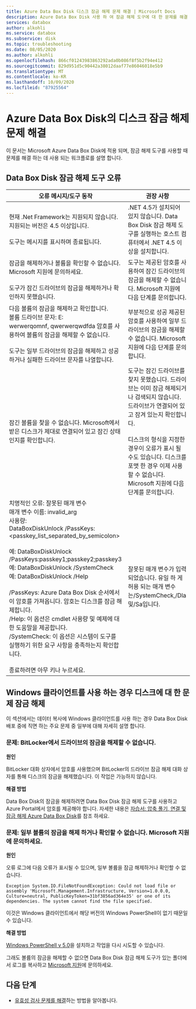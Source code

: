 ```yaml
---
title: Azure Data Box Disk 디스크 잠금 해제 문제 해결 | Microsoft Docs
description: Azure Data Box Disk 사용 하 여 잠금 해제 도구에 대 한 문제를 해결 하는 워크플로에 대해 알아봅니다. Data Box Disk 잠금 해제 도구 오류를 참조 하세요.
services: databox
author: alkohli
ms.service: databox
ms.subservice: disk
ms.topic: troubleshooting
ms.date: 08/05/2020
ms.author: alkohli
ms.openlocfilehash: 866cf01243983863292ada0b086f8f5b2f94e412
ms.sourcegitcommit: 829d951d5c90442a38012daaf77e86046018e5b9
ms.translationtype: MT
ms.contentlocale: ko-KR
ms.lasthandoff: 10/09/2020
ms.locfileid: "87925564"
---
```

# <a name="troubleshoot-disk-unlocking-issues-in-azure-data-box-disk"></a>Azure Data Box Disk의 디스크 잠금 해제 문제 해결

이 문서는 Microsoft Azure Data Box Disk에 적용 되며, 잠금 해제 도구를 사용할 때 문제를 해결 하는 데 사용 되는 워크플로를 설명 합니다. 


<!--## Query activity logs

Use the activity logs to find who unlocked and accessed the disks. Your Data Box Disk arrive on your premises in a locked state. You can use the device credentials available in the Azure portal for your order to unlock them.  

To figure out who accessed the **Device credentials** blade, you can query the Activity logs.  Any action that involves accessing **Device details > Credentials** blade is logged into the activity logs as `ListCredentials` action.

![Query Activity logs](media/data-box-logs/query-activity-log-1.png)-->


## <a name="data-box-disk-unlock-tool-errors"></a>Data Box Disk 잠금 해제 도구 오류


| 오류 메시지/도구 동작      | 권장 사항                                                                             |
|-------------------------------------------------------------------------------------------------------------------------------------|------------------------------------------------------------------------------------------------------|
| 현재 .Net Framework는 지원되지 않습니다. 지원되는 버전은 4.5 이상입니다.<br><br>도구는 메시지를 표시하며 종료됩니다.  | .NET 4.5가 설치되어 있지 않습니다. Data Box Disk 잠금 해제 도구를 실행하는 호스트 컴퓨터에서 .NET 4.5 이상을 설치합니다.                                                                            |
| 잠금을 해제하거나 볼륨을 확인할 수 없습니다. Microsoft 지원에 문의하세요.  <br><br>도구가 잠긴 드라이브의 잠금을 해제하거나 확인하지 못했습니다. | 도구는 제공된 암호를 사용하여 잠긴 드라이브의 잠금을 해제할 수 없습니다. Microsoft 지원에 다음 단계를 문의합니다.                                                |
| 다음 볼륨의 잠금을 해제하고 확인합니다. <br>볼륨 드라이브 문자: E:<br>werwerqomnf, qwerwerqwdfda 암호를 사용하여 볼륨의 잠금을 해제할 수 없습니다. <br><br>도구는 일부 드라이브의 잠금을 해제하고 성공하거나 실패한 드라이브 문자를 나열합니다.| 부분적으로 성공 제공된 암호를 사용하여 일부 드라이브의 잠금을 해제할 수 없습니다. Microsoft 지원에 다음 단계를 문의합니다. |
| 잠긴 볼륨을 찾을 수 없습니다. Microsoft에서 받은 디스크가 제대로 연결되어 있고 잠긴 상태인지를 확인합니다.          | 도구는 잠긴 드라이브를 찾지 못했습니다. 드라이브는 이미 잠금 해제되거나 검색되지 않습니다. 드라이브가 연결되어 있고 잠겨 있는지 확인합니다. <br> <br>디스크의 형식을 지정한 경우이 오류가 표시 될 수도 있습니다. 디스크를 포맷 한 경우 이제 사용할 수 없습니다. Microsoft 지원에 다음 단계를 문의합니다.                                                          |
| 치명적인 오류: 잘못된 매개 변수<br>매개 변수 이름: invalid_arg<br>사용량:<br>DataBoxDiskUnlock /PassKeys:<passkey_list_separated_by_semicolon><br><br>예: DataBoxDiskUnlock /PassKeys:passkey1;passkey2;passkey3<br>예: DataBoxDiskUnlock /SystemCheck<br>예: DataBoxDiskUnlock /Help<br><br>/PassKeys: Azure Data Box Disk 순서에서 이 암호를 가져옵니다. 암호는 디스크를 잠금 해제합니다.<br>/Help: 이 옵션은 cmdlet 사용량 및 예제에 대한 도움말을 제공합니다.<br>/SystemCheck: 이 옵션은 시스템이 도구를 실행하기 위한 요구 사항을 충족하는지 확인합니다.<br><br>종료하려면 아무 키나 누르세요. | 잘못된 매개 변수가 입력되었습니다. 유일 하 게 허용 되는 매개 변수는/SystemCheck,/Dla 및/Sa입니다.|


## <a name="unlock-issues-for-disks-when-using-a-windows-client"></a>Windows 클라이언트를 사용 하는 경우 디스크에 대 한 문제 잠금 해제

이 섹션에서는 데이터 복사에 Windows 클라이언트를 사용 하는 경우 Data Box Disk 배포 중에 직면 하는 주요 문제 중 일부에 대해 자세히 설명 합니다.

### <a name="issue-could-not-unlock-drive-from-bitlocker"></a>문제: BitLocker에서 드라이브의 잠금을 해제할 수 없습니다.
 
**원인** 

BitLocker 대화 상자에서 암호를 사용했으며 BitLocker의 드라이브 잠금 해제 대화 상자를 통해 디스크의 잠금을 해제했습니다. 이 작업은 가능하지 않습니다.

**해결 방법**

Data Box Disk의 잠금을 해제하려면 Data Box Disk 잠금 해제 도구를 사용하고 Azure Portal에서 암호를 제공해야 합니다. 자세한 내용은 [자습서: 압축 풀기, 연결 및 잠금 해제 Azure Data Box Disk](data-box-disk-deploy-set-up.md#connect-to-disks-and-get-the-passkey)를 참조 하세요.
 
### <a name="issue-could-not-unlock-or-verify-some-volumes-contact-microsoft-support"></a>문제: 일부 볼륨의 잠금을 해제 하거나 확인할 수 없습니다. Microsoft 지원에 문의하세요.
 
**원인**

오류 로그에 다음 오류가 표시될 수 있으며, 일부 볼륨을 잠금 해제하거나 확인할 수 없습니다.

`Exception System.IO.FileNotFoundException: Could not load file or assembly 'Microsoft.Management.Infrastructure, Version=1.0.0.0, Culture=neutral, PublicKeyToken=31bf3856ad364e35' or one of its dependencies. The system cannot find the file specified.`
 
이것은 Windows 클라이언트에서 해당 버전의 Windows PowerShell이 없기 때문일 수 있습니다.

**해결 방법**

[Windows PowerShell v 5.0](https://www.microsoft.com/download/details.aspx?id=54616)을 설치하고 작업을 다시 시도할 수 있습니다.
 
그래도 볼륨의 잠금을 해제할 수 없으면 Data Box Disk 잠금 해제 도구가 있는 폴더에서 로그를 복사하고 [Microsoft 지원](data-box-disk-contact-microsoft-support.md)에 문의하세요.

## <a name="next-steps"></a>다음 단계

- [유효성 검사 문제를 해결](data-box-disk-troubleshoot.md)하는 방법을 알아봅니다.
